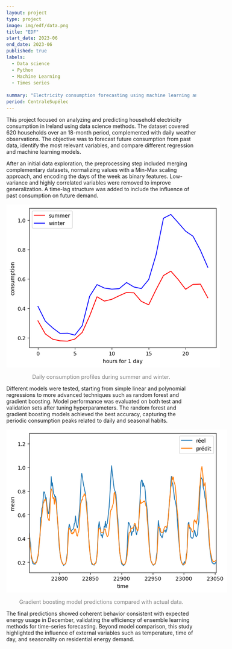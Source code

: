 ```yaml
---
layout: project
type: project
image: img/edf/data.png
title: "EDF"
start_date: 2023-06
end_date: 2023-06
published: true
labels:
  - Data science
  - Python
  - Machine Learning
  - Times series

summary: "Electricity consumption forecasting using machine learning and time-series modeling."
period: CentraleSupélec
---
```



<div class="container py-3">

<p>
This project focused on analyzing and predicting household electricity consumption in Ireland using data science methods. 
The dataset covered 620 households over an 18-month period, complemented with daily weather observations. 
The objective was to forecast future consumption from past data, identify the most relevant variables, and compare different regression and machine learning models.
</p>

<p>
After an initial data exploration, the preprocessing step included merging complementary datasets, normalizing values with a Min-Max scaling approach, and encoding the days of the week as binary features. 
Low-variance and highly correlated variables were removed to improve generalization. 
A time-lag structure was added to include the influence of past consumption on future demand.
</p>

<p align="center">
  <img src="../img/edf/sumwin.png" alt="Daily consumption profiles during summer and winter" style="max-width: 700px; margin: 1rem auto; display:block;">
  <span style="font-size: 0.9rem; color: gray;">Daily consumption profiles during summer and winter.</span>
</p>

<p>
Different models were tested, starting from simple linear and polynomial regressions to more advanced techniques such as random forest and gradient boosting. 
Model performance was evaluated on both test and validation sets after tuning hyperparameters. 
The random forest and gradient boosting models achieved the best accuracy, capturing the periodic consumption peaks related to daily and seasonal habits.
</p>

<p align="center">
  <img src="../img/edf/boost.png" alt="Gradient boosting model predictions compared with actual data" style="max-width: 700px; margin: 1rem auto; display:block;">
  <span style="font-size: 0.9rem; color: gray;">Gradient boosting model predictions compared with actual data.</span>
</p>

<p>
The final predictions showed coherent behavior consistent with expected energy usage in December, validating the efficiency of ensemble learning methods for time-series forecasting. 
Beyond model comparison, this study highlighted the influence of external variables such as temperature, time of day, and seasonality on residential energy demand.
</p>

</div>

